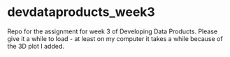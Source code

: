 # devdataproducts_week3
Repo for the assignment for week 3 of Developing Data Products.
Please give it a while to load - at least on my computer it takes a while because of the 3D plot I added.
